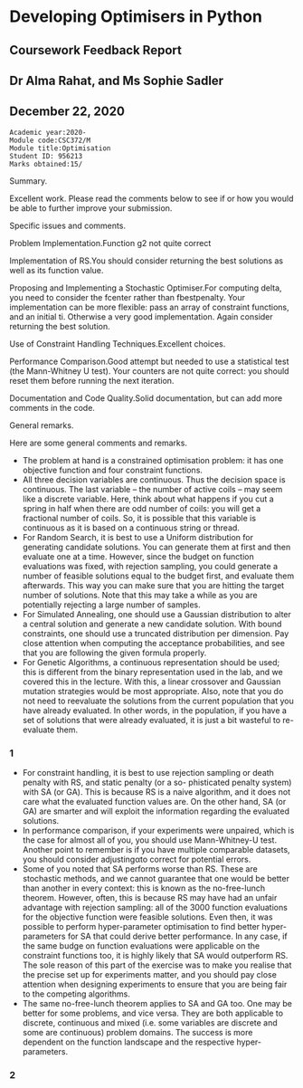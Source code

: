 # Developing Optimisers in Python

## Coursework Feedback Report

## Dr Alma Rahat, and Ms Sophie Sadler

## December 22, 2020

```
Academic year:2020-
Module code:CSC372/M
Module title:Optimisation
Student ID: 956213
Marks obtained:15/
```
Summary.

Excellent work. Please read the comments below to see if or how you would be able to further improve your submission.

Specific issues and comments.

Problem Implementation.Function g2 not quite correct

Implementation of RS.You should consider returning the best solutions as well as its function value.

Proposing and Implementing a Stochastic Optimiser.For computing delta, you need to consider the fcenter rather
than fbestpenalty. Your implementation can be more flexible: pass an array of constraint functions, and an initial ti.
Otherwise a very good implementation. Again consider returning the best solution.

Use of Constraint Handling Techniques.Excellent choices.

Performance Comparison.Good attempt but needed to use a statistical test (the Mann-Whitney U test). Your counters
are not quite correct: you should reset them before running the next iteration.

Documentation and Code Quality.Solid documentation, but can add more comments in the code.

General remarks.

Here are some general comments and remarks.

- The problem at hand is a constrained optimisation problem: it has one objective function and four constraint functions.
- All three decision variables are continuous. Thus the decision space is continuous. The last variable – the number of
    active coils – may seem like a discrete variable. Here, think about what happens if you cut a spring in half when there
    are odd number of coils: you will get a fractional number of coils. So, it is possible that this variable is continuous as
    it is based on a continuous string or thread.
- For Random Search, it is best to use a Uniform distribution for generating candidate solutions. You can generate them
    at first and then evaluate one at a time. However, since the budget on function evaluations was fixed, with rejection
    sampling, you could generate a number of feasible solutions equal to the budget first, and evaluate them afterwards.
    This way you can make sure that you are hitting the target number of solutions. Note that this may take a while as
    you are potentially rejecting a large number of samples.
- For Simulated Annealing, one should use a Gaussian distribution to alter a central solution and generate a new candidate
    solution. With bound constraints, one should use a truncated distribution per dimension. Pay close attention when
    computing the acceptance probabilities, and see that you are following the given formula properly.
- For Genetic Algorithms, a continuous representation should be used; this is different from the binary representation
    used in the lab, and we covered this in the lecture. With this, a linear crossover and Gaussian mutation strategies
    would be most appropriate. Also, note that you do not need to reevaluate the solutions from the current population
    that you have already evaluated. In other words, in the population, if you have a set of solutions that were already
    evaluated, it is just a bit wasteful to re-evaluate them.

### 1


- For constraint handling, it is best to use rejection sampling or death penalty with RS, and static penalty (or a so-
    phisticated penalty system) with SA (or GA). This is because RS is a naive algorithm, and it does not care what the
    evaluated function values are. On the other hand, SA (or GA) are smarter and will exploit the information regarding
    the evaluated solutions.
- In performance comparison, if your experiments were unpaired, which is the case for almost all of you, you should use
    Mann-Whitney-U test. Another point to remember is if you have multiple comparable datasets, you should consider
    adjustingαto correct for potential errors.
- Some of you noted that SA performs worse than RS. These are stochastic methods, and we cannot guarantee that one
    would be better than another in every context: this is known as the no-free-lunch theorem. However, often, this is
    because RS may have had an unfair advantage with rejection sampling: all of the 3000 function evaluations for the
    objective function were feasible solutions. Even then, it was possible to perform hyper-parameter optimisation to find
    better hyper-parameters for SA that could derive better performance. In any case, if the same budge on function
    evaluations were applicable on the constraint functions too, it is highly likely that SA would outperform RS. The sole
    reason of this part of the exercise was to make you realise that the precise set up for experiments matter, and you
    should pay close attention when designing experiments to ensure that you are being fair to the competing algorithms.
- The same no-free-lunch theorem applies to SA and GA too. One may be better for some problems, and vice versa.
    They are both applicable to discrete, continuous and mixed (i.e. some variables are discrete and some are continuous)
    problem domains. The success is more dependent on the function landscape and the respective hyper-parameters.

### 2



